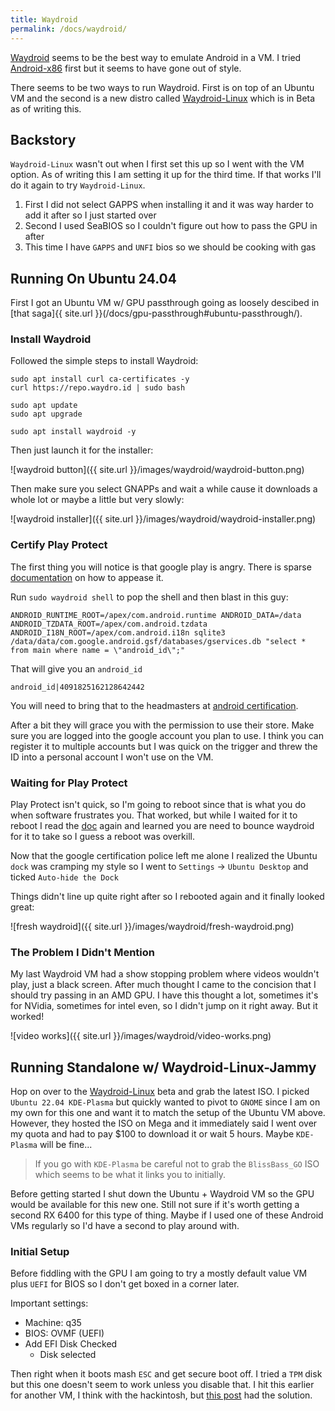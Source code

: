 ```yaml
---
title: Waydroid
permalink: /docs/waydroid/
---
```


[Waydroid](https://docs.waydro.id/) seems to be the best way to emulate Android in a VM. I tried [Android-x86](https://www.android-x86.org/) first but it seems to have gone out of style.

There seems to be two ways to run Waydroid. First is on top of an Ubuntu VM and the second is a new distro called [Waydroid-Linux](https://waydro.id/index.html#wdlinux) which is in Beta as of writing this. 

## Backstory

`Waydroid-Linux` wasn't out when I first set this up so I went with the VM option. As of writing this I am setting it up for the third time. If that works I'll do it again to try `Waydroid-Linux`.

1. First I did not select GAPPS when installing it and it was way harder to add it after so I just started over
2. Second I used SeaBIOS so I couldn't figure out how to pass the GPU in after
3. This time I have `GAPPS` and `UNFI` bios so we should be cooking with gas

## Running On Ubuntu 24.04

First I got an Ubuntu VM w/ GPU passthrough going as loosely descibed in [that saga]{{ site.url }}(/docs/gpu-passthrough#ubuntu-passthrough/).

### Install Waydroid

Followed the simple steps to install Waydroid:

```
sudo apt install curl ca-certificates -y
curl https://repo.waydro.id | sudo bash

sudo apt update
sudo apt upgrade

sudo apt install waydroid -y
```

Then just launch it for the installer:

![waydroid button]({{ site.url }}/images/waydroid/waydroid-button.png)

Then make sure you select GNAPPs and wait a while cause it downloads a whole lot or maybe a little but very slowly:

![waydroid installer]({{ site.url }}/images/waydroid/waydroid-installer.png)

### Certify Play Protect

The first thing you will notice is that google play is angry. There is sparse [documentation](https://docs.waydro.id/faq/google-play-certification) on how to appease it. 

Run `sudo waydroid shell` to pop the shell and then blast in this guy:

```
ANDROID_RUNTIME_ROOT=/apex/com.android.runtime ANDROID_DATA=/data ANDROID_TZDATA_ROOT=/apex/com.android.tzdata ANDROID_I18N_ROOT=/apex/com.android.i18n sqlite3 /data/data/com.google.android.gsf/databases/gservices.db "select * from main where name = \"android_id\";"
```

That will give you an `android_id`

```
android_id|4091825162128642442
```

You will need to bring that to the headmasters at [android certification](https://www.google.com/android/uncertified).

After a bit they will grace you with the permission to use their store. Make sure you are logged into the google account you plan to use. I think you can register it to multiple accounts but I was quick on the trigger and threw the ID into a personal account I won't use on the VM.

### Waiting for Play Protect

Play Protect isn't quick, so I'm going to reboot since that is what you do when software frustrates you. That worked, but while I waited for it to reboot I read the [doc](https://docs.waydro.id/faq/google-play-certification) again and learned you are need to bounce waydroid for it to take so I guess a reboot was overkill.

Now that the google certification police left me alone I realized the Ubuntu `dock` was cramping my style so I went to `Settings` -> `Ubuntu Desktop` and ticked `Auto-hide the Dock`

Things didn't line up quite right after so I rebooted again and it finally looked great:

![fresh waydroid]({{ site.url }}/images/waydroid/fresh-waydroid.png)

### The Problem I Didn't Mention

My last Waydroid VM had a show stopping problem where videos wouldn't play, just a black screen. After much thought I came to the concision that I should try passing in an AMD GPU. I have this thought a lot, sometimes it's for NVidia, sometimes for intel even, so I didn't jump on it right away. But it worked!

![video works]({{ site.url }}/images/waydroid/video-works.png)

## Running Standalone w/ Waydroid-Linux-Jammy

Hop on over to the [Waydroid-Linux](https://waydro.id/#wdlinux) beta and grab the latest ISO. I picked `Ubuntu 22.04 KDE-Plasma` but quickly wanted to pivot to `GNOME` since I am on my own for this one and want it to match the setup of the Ubuntu VM above. However, they hosted the ISO on Mega and it immediately said I went over my quota and had to pay $100 to download it or wait 5 hours. Maybe `KDE-Plasma` will be fine...

> If you go with `KDE-Plasma` be careful not to grab the `BlissBass_GO` ISO which seems to be what it links you to initially. 

Before getting started I shut down the Ubuntu + Waydroid VM so the GPU would be available for this new one. Still not sure if it's worth getting a second RX 6400 for this type of thing. Maybe if I used one of these Android VMs regularly so I'd have a second to play around with. 

### Initial Setup

Before fiddling with the GPU I am going to try a mostly default value VM plus `UEFI` for BIOS so I don't get boxed in a corner later. 

Important settings:

* Machine: q35
* BIOS: OVMF (UEFI)
* Add EFI Disk Checked
  * Disk selected

Then right when it boots mash `ESC` and get secure boot off. I tried a `TPM` disk but this one doesn't seem to work unless you disable that. I hit this earlier for another VM, I think with the hackintosh, but [this post](https://forum.proxmox.com/threads/failing-to-boot-home-assistant-qcow2-image-disk-uefi-access-denied.99892/) had the solution.